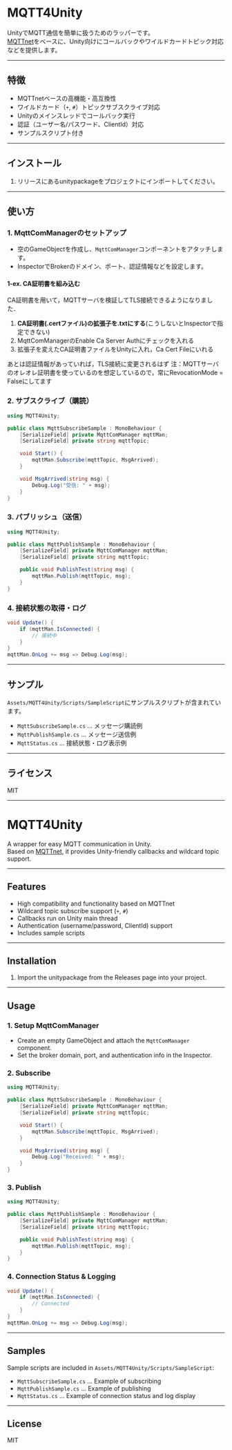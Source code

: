 # MQTT4Unity

UnityでMQTT通信を簡単に扱うためのラッパーです。  
[MQTTnet](https://github.com/dotnet/MQTTnet)をベースに、Unity向けにコールバックやワイルドカードトピック対応などを提供します。

---

## 特徴

- MQTTnetベースの高機能・高互換性
- ワイルドカード（`+`, `#`）トピックサブスクライブ対応
- Unityのメインスレッドでコールバック実行
- 認証（ユーザー名/パスワード、ClientId）対応
- サンプルスクリプト付き

---

## インストール

1. リリースにあるunitypackageをプロジェクトにインポートしてください。

---

## 使い方

### 1. MqttComManagerのセットアップ

- 空のGameObjectを作成し、`MqttComManager`コンポーネントをアタッチします。
- InspectorでBrokerのドメイン、ポート、認証情報などを設定します。

#### 1-ex. CA証明書を組み込む
CA証明書を用いて，MQTTサーバを検証してTLS接続できるようになりました．
1. **CA証明書(.certファイル)の拡張子を.txtにする**(こうしないとInspectorで指定できない)
1. MqttComManagerのEnable Ca Server Authにチェックを入れる
1. 拡張子を変えたCA証明書ファイルをUnityに入れ，Ca Cert Fileにいれる

あとは認証情報があっていれば，TLS接続に変更されるはず
注：MQTTサーバのオレオレ証明書を使っているのを想定しているので，常にRevocationMode = Falseにしてます

### 2. サブスクライブ（購読）

```csharp
using MQTT4Unity;

public class MqttSubscribeSample : MonoBehaviour {
    [SerializeField] private MqttComManager mqttMan;
    [SerializeField] private string mqttTopic;

    void Start() {
        mqttMan.Subscribe(mqttTopic, MsgArrived);
    }

    void MsgArrived(string msg) {
        Debug.Log("受信: " + msg);
    }
}
```

### 3. パブリッシュ（送信）

```csharp
using MQTT4Unity;

public class MqttPublishSample : MonoBehaviour {
    [SerializeField] private MqttComManager mqttMan;
    [SerializeField] private string mqttTopic;

    public void PublishTest(string msg) {
        mqttMan.Publish(mqttTopic, msg);
    }
}
```

### 4. 接続状態の取得・ログ

```csharp
void Update() {
    if (mqttMan.IsConnected) {
        // 接続中
    }
}
mqttMan.OnLog += msg => Debug.Log(msg);
```

---

## サンプル

`Assets/MQTT4Unity/Scripts/SampleScript`にサンプルスクリプトが含まれています。

- `MqttSubscribeSample.cs` … メッセージ購読例
- `MqttPublishSample.cs` … メッセージ送信例
- `MqttStatus.cs` … 接続状態・ログ表示例

---

## ライセンス

MIT

---

# MQTT4Unity

A wrapper for easy MQTT communication in Unity.  
Based on [MQTTnet](https://github.com/dotnet/MQTTnet), it provides Unity-friendly callbacks and wildcard topic support.

---

## Features

- High compatibility and functionality based on MQTTnet
- Wildcard topic subscribe support (`+`, `#`)
- Callbacks run on Unity main thread
- Authentication (username/password, ClientId) support
- Includes sample scripts

---

## Installation

1. Import the unitypackage from the Releases page into your project.

---

## Usage

### 1. Setup MqttComManager

- Create an empty GameObject and attach the `MqttComManager` component.
- Set the broker domain, port, and authentication info in the Inspector.

### 2. Subscribe

```csharp
using MQTT4Unity;

public class MqttSubscribeSample : MonoBehaviour {
    [SerializeField] private MqttComManager mqttMan;
    [SerializeField] private string mqttTopic;

    void Start() {
        mqttMan.Subscribe(mqttTopic, MsgArrived);
    }

    void MsgArrived(string msg) {
        Debug.Log("Received: " + msg);
    }
}
```

### 3. Publish

```csharp
using MQTT4Unity;

public class MqttPublishSample : MonoBehaviour {
    [SerializeField] private MqttComManager mqttMan;
    [SerializeField] private string mqttTopic;

    public void PublishTest(string msg) {
        mqttMan.Publish(mqttTopic, msg);
    }
}
```

### 4. Connection Status & Logging

```csharp
void Update() {
    if (mqttMan.IsConnected) {
        // Connected
    }
}
mqttMan.OnLog += msg => Debug.Log(msg);
```

---

## Samples

Sample scripts are included in `Assets/MQTT4Unity/Scripts/SampleScript`:

- `MqttSubscribeSample.cs` … Example of subscribing
- `MqttPublishSample.cs` … Example of publishing
- `MqttStatus.cs` … Example of connection status and log display

---

## License

MIT 